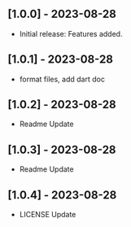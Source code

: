 ## [1.0.0] - 2023-08-28
- Initial release: Features added.

## [1.0.1] - 2023-08-28
- format files, add dart doc

## [1.0.2] - 2023-08-28
- Readme Update

## [1.0.3] - 2023-08-28
- Readme Update

## [1.0.4] - 2023-08-28
- LICENSE Update
